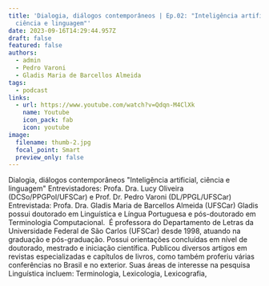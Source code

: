 ```yaml
---
title: 'Dialogia, diálogos contemporâneos | Ep.02: "Inteligência artificial,
  ciência e linguagem"'
date: 2023-09-16T14:29:44.957Z
draft: false
featured: false
authors:
  - admin
  - Pedro Varoni
  - Gladis Maria de Barcellos Almeida
tags:
  - podcast
links:
  - url: https://www.youtube.com/watch?v=Qdqn-M4ClXk
    name: Youtube
    icon_pack: fab
    icon: youtube
image:
  filename: thumb-2.jpg
  focal_point: Smart
  preview_only: false
---
```

<!--StartFragment-->

Dialogia, diálogos contemporâneos "Inteligência artificial, ciência e linguagem" Entrevistadores: Profa. Dra. Lucy Oliveira (DCSo/PPGPol/UFSCar) e Prof. Dr. Pedro Varoni (DL/PPGL/UFSCar) Entrevistada: Profa. Dra. Gladis Maria de Barcellos Almeida (UFSCar) Gladis possui doutorado em Linguística e Língua Portuguesa e pós-doutorado em Terminologia Computacional.  É professora do Departamento de Letras da Universidade Federal de São Carlos (UFSCar) desde 1998, atuando na graduação e pós-graduação. Possui orientações concluídas em nível de doutorado, mestrado e iniciação científica. Publicou diversos artigos em revistas especializadas e capítulos de livros, como também proferiu várias conferências no Brasil e no exterior. Suas áreas de interesse na pesquisa Linguística incluem: Terminologia, Lexicologia, Lexicografia,

<!--EndFragment-->